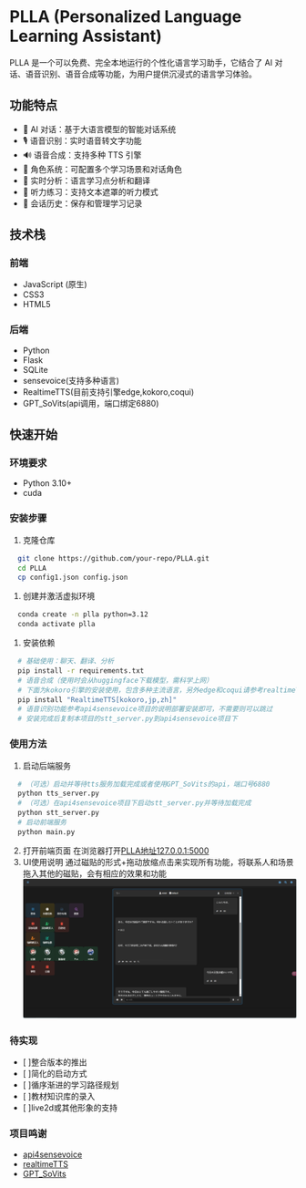 # PLLA (Personalized Language Learning Assistant)

PLLA 是一个可以免费、完全本地运行的个性化语言学习助手，它结合了 AI 对话、语音识别、语音合成等功能，为用户提供沉浸式的语言学习体验。

## 功能特点

- 🤖 AI 对话：基于大语言模型的智能对话系统
- 🎙️ 语音识别：实时语音转文字功能
- 🔊 语音合成：支持多种 TTS 引擎
- 👥 角色系统：可配置多个学习场景和对话角色
- 📝 实时分析：语言学习点分析和翻译
- 👀 听力练习：支持文本遮罩的听力模式
- 💾 会话历史：保存和管理学习记录

## 技术栈

### 前端
- JavaScript (原生)
- CSS3
- HTML5

### 后端
- Python
- Flask
- SQLite
- sensevoice(支持多种语言)
- RealtimeTTS(目前支持引擎edge,kokoro,coqui)
- GPT_SoVits(api调用，端口绑定6880)

## 快速开始

### 环境要求
- Python 3.10+
- cuda

### 安装步骤
1. 克隆仓库
```bash
  git clone https://github.com/your-repo/PLLA.git
  cd PLLA
  cp config1.json config.json
```
1. 创建并激活虚拟环境
```bash
  conda create -n plla python=3.12
  conda activate plla
```
1. 安装依赖
```bash
  # 基础使用：聊天、翻译、分析
  pip install -r requirements.txt
  # 语音合成（使用时会从huggingface下载模型，需科学上网）
  # 下面为kokoro引擎的安装使用，包含多种主流语言，另外edge和coqui请参考realtimeTTS项目的文档说明
  pip install "RealtimeTTS[kokoro,jp,zh]" 
  # 语音识别功能参考api4sensevoice项目的说明部署安装即可，不需要则可以跳过
  # 安装完成后复制本项目的stt_server.py到api4sensevoice项目下
```
### 使用方法
1. 启动后端服务
```bash
  # （可选）启动并等待tts服务加载完成或者使用GPT_SoVits的api，端口号6880
  python tts_server.py
  # （可选）在api4sensevoice项目下启动stt_server.py并等待加载完成
  python stt_server.py
  # 启动前端服务
  python main.py
```
2. 打开前端页面
   在浏览器打开[PLLA地址127.0.0.1:5000](127.0.0.1:5000)  
3. UI使用说明
   通过磁贴的形式+拖动放缩点击来实现所有功能，将联系人和场景拖入其他的磁贴，会有相应的效果和功能
   ![主界面](./assets/present/主界面.png)
   
   
### 待实现
- [ ]整合版本的推出
- [ ]简化的启动方式
- [ ]循序渐进的学习路径规划
- [ ]教材知识库的录入
- [ ]live2d或其他形象的支持

### 项目鸣谢
- [api4sensevoice](https://github.com/0x5446/api4sensevoice)
- [realtimeTTS](https://github.com/KoljaB/RealtimeTTS)
- [GPT_SoVits](https://github.com/RVC-Boss/GPT-SoVITS)
